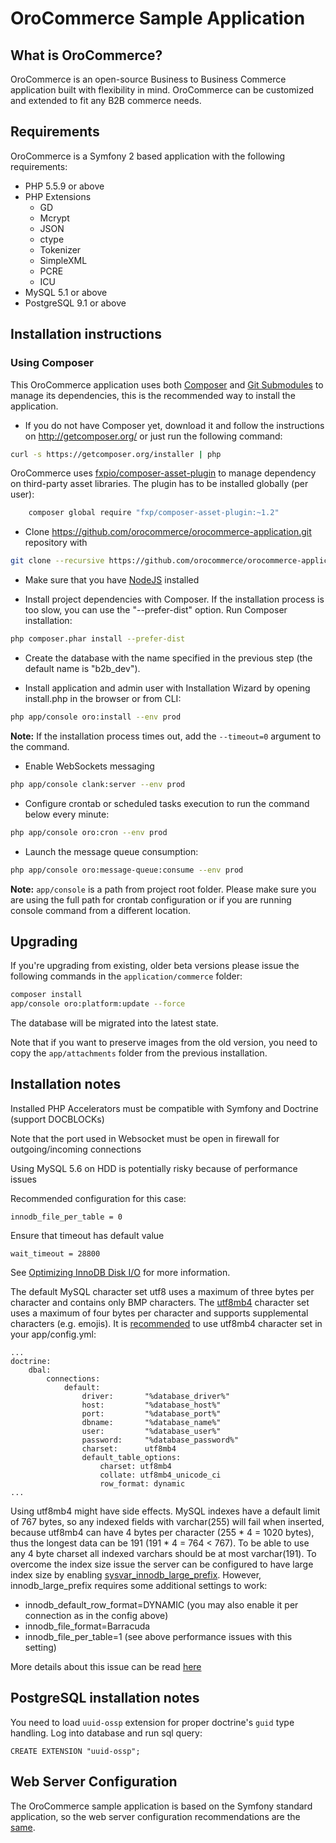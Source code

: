 OroCommerce Sample Application
==============================

What is OroCommerce?
--------------------

OroCommerce is an open-source Business to Business Commerce application built with flexibility in mind.
OroCommerce can be customized and extended to fit any B2B commerce needs.

## Requirements

OroCommerce is a Symfony 2 based application with the following requirements:

* PHP 5.5.9 or above
* PHP Extensions
    * GD
    * Mcrypt
    * JSON
    * ctype
    * Tokenizer
    * SimpleXML
    * PCRE
    * ICU
* MySQL 5.1 or above
* PostgreSQL 9.1 or above

## Installation instructions

### Using Composer

This OroCommerce application uses both [Composer][1] and [Git Submodules][5] to manage its dependencies, this is the recommended way to install the application.

 - If you do not have Composer yet, download it and follow the instructions on
http://getcomposer.org/ or just run the following command:

```bash
curl -s https://getcomposer.org/installer | php
```

OroCommerce uses [fxpio/composer-asset-plugin][10] to manage dependency on third-party asset libraries. The plugin has to be installed globally (per user):
 
```bash
    composer global require "fxp/composer-asset-plugin:~1.2"
```

- Clone https://github.com/orocommerce/orocommerce-application.git repository with

```bash
git clone --recursive https://github.com/orocommerce/orocommerce-application.git
```

- Make sure that you have [NodeJS][2] installed

- Install project dependencies with Composer. If the installation process is too slow, you can use the "--prefer-dist" option.
  Run Composer installation:

```bash
php composer.phar install --prefer-dist
```

- Create the database with the name specified in the previous step (the default name is "b2b_dev").

- Install application and admin user with Installation Wizard by opening install.php in the browser or from CLI:

```bash
php app/console oro:install --env prod
```
**Note:** If the installation process times out, add the `--timeout=0` argument to the command.

- Enable WebSockets messaging

```bash
php app/console clank:server --env prod
```

- Configure crontab or scheduled tasks execution to run the command below every minute:

```bash
php app/console oro:cron --env prod
```

- Launch the message queue consumption:

```bash
php app/console oro:message-queue:consume --env prod
```

**Note:** ``app/console`` is a path from project root folder. Please make sure you are using the full path for crontab configuration or if you are running console command from a different location.

## Upgrading

If you're upgrading from existing, older beta versions please issue the following commands in the `application/commerce` folder:

```bash
composer install
app/console oro:platform:update --force
```

The database will be migrated into the latest state.

Note that if you want to preserve images from the old version, you need to copy the `app/attachments` folder from the previous installation.

## Installation notes

Installed PHP Accelerators must be compatible with Symfony and Doctrine (support DOCBLOCKs)

Note that the port used in Websocket must be open in firewall for outgoing/incoming connections

Using MySQL 5.6 on HDD is potentially risky because of performance issues

Recommended configuration for this case:

    innodb_file_per_table = 0

Ensure that timeout has default value

    wait_timeout = 28800

See [Optimizing InnoDB Disk I/O][3] for more information.

The default MySQL character set utf8 uses a maximum of three bytes per character and contains only BMP characters. The [utf8mb4][6] character set uses a maximum of four bytes per character and supports supplemental characters (e.g. emojis). It is [recommended][7] to use utf8mb4 character set in your app/config.yml:

```
...
doctrine:
    dbal:
        connections:
            default:
                driver:       "%database_driver%"
                host:         "%database_host%"
                port:         "%database_port%"
                dbname:       "%database_name%"
                user:         "%database_user%"
                password:     "%database_password%"
                charset:      utf8mb4
                default_table_options:
                    charset: utf8mb4
                    collate: utf8mb4_unicode_ci
                    row_format: dynamic
...
```

Using utf8mb4 might have side effects. MySQL indexes have a default limit of 767 bytes, so any indexed fields with varchar(255) will fail when inserted, because utf8mb4 can have 4 bytes per character (255 * 4 = 1020 bytes), thus the longest data can be 191 (191 * 4 = 764 < 767). To be able to use any 4 byte charset all indexed varchars should be at most varchar(191). To overcome the index size issue the server can be configured to have large index size by enabling [sysvar_innodb_large_prefix][7]. However, innodb_large_prefix requires some additional settings to work:

- innodb_default_row_format=DYNAMIC (you may also enable it per connection as in the config above)
- innodb_file_format=Barracuda
- innodb_file_per_table=1 (see above performance issues with this setting)

More details about this issue can be read [here][9]

## PostgreSQL installation notes

You need to load `uuid-ossp` extension for proper doctrine's `guid` type handling.
Log into database and run sql query:

```
CREATE EXTENSION "uuid-ossp";
```

## Web Server Configuration

The OroCommerce sample application is based on the Symfony standard application, so the web server configuration recommendations are the [same][4].

[1]: http://getcomposer.org/
[2]: https://github.com/joyent/node/wiki/Installing-Node.js-via-package-manager
[3]: http://dev.mysql.com/doc/refman/5.6/en/optimizing-innodb-diskio.html
[4]: http://symfony.com/doc/2.8/setup/web_server_configuration.html
[5]: https://git-scm.com/book/en/v2/Git-Tools-Submodules
[6]:  https://dev.mysql.com/doc/refman/5.6/en/charset-unicode-utf8mb4.html
[7]:  http://symfony.com/doc/current/doctrine.html#configuring-the-database
[8]:  http://dev.mysql.com/doc/refman/5.6/en/innodb-parameters.html#sysvar_innodb_large_prefix
[9]:  https://mathiasbynens.be/notes/mysql-utf8mb4#utf8-to-utf8mb4
[10]:  https://github.com/fxpio/composer-asset-plugin/blob/master/Resources/doc/index.md
